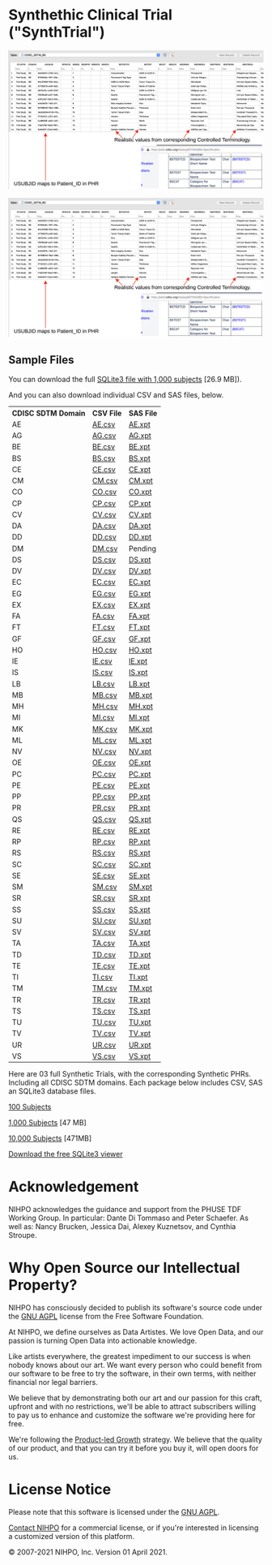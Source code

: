 # Synthethic Clinical Trial ("SynthTrial")



![BS Domain](CDISC_SDTM_BS.png)

![CO Domain](CDISC_SDTM_BS.png)

## Sample Files

You can download the full [SQLite3 file with 1,000 subjects](SDTM_1000/SDTM_1000.sqlite3.zip) [26.9 MB]).

And you can also download individual CSV and SAS files, below.

<table style="width:100%">
    <tr>
        <th>CDISC SDTM Domain</th>
        <th>CSV File</th>
        <th>SAS File</th>
    </tr>
    <tr>
        <td>AE</td>
        <td><a href="SDTM_1000/csv_files/AE.csv">AE.csv</a></td>
        <td><a href="SDTM_1000/xpt_files/AE.xpt">AE.xpt</a></td>
    </tr>
    <tr>
        <td>AG</td>
        <td><a href="SDTM_1000/csv_files/AG.csv">AG.csv</a></td>
        <td><a href="SDTM_1000/xpt_files/AG.xpt">AG.xpt</a></td>
    </tr>
    <tr>
        <td>BE</td>
        <td><a href="SDTM_1000/csv_files/BE.csv">BE.csv</a></td>
        <td><a href="SDTM_1000/xpt_files/BE.xpt">BE.xpt</a></td>
    </tr>
    <tr>
        <td>BS</td>
        <td><a href="SDTM_1000/csv_files/BS.csv">BS.csv</a></td>
        <td><a href="SDTM_1000/xpt_files/BS.xpt">BS.xpt</a></td>
    </tr>
    <tr>
        <td>CE</td>
        <td><a href="SDTM_1000/csv_files/CE.csv">CE.csv</a></td>
        <td><a href="SDTM_1000/xpt_files/CE.xpt">CE.xpt</a></td>
    </tr>
    <tr>
        <td>CM</td>
        <td><a href="SDTM_1000/csv_files/CM.csv">CM.csv</a></td>
        <td><a href="SDTM_1000/xpt_files/CM.xpt">CM.xpt</a></td>
    </tr>
    <tr>
        <td>CO</td>
        <td><a href="SDTM_1000/csv_files/CO.csv">CO.csv</a></td>
        <td><a href="SDTM_1000/xpt_files/CO.xpt">CO.xpt</a></td>
    </tr>
    <tr>
        <td>CP</td>
        <td><a href="SDTM_1000/csv_files/CP.csv">CP.csv</a></td>
        <td><a href="SDTM_1000/xpt_files/CP.xpt">CP.xpt</a></td>
    </tr>
    <tr>
        <td>CV</td>
        <td><a href="SDTM_1000/csv_files/CV.csv">CV.csv</a></td>
        <td><a href="SDTM_1000/xpt_files/CV.xpt">CV.xpt</a></td>
    </tr>
    <tr>
        <td>DA</td>
        <td><a href="SDTM_1000/csv_files/DA.csv">DA.csv</a></td>
        <td><a href="SDTM_1000/xpt_files/DA.xpt">DA.xpt</a></td>
    </tr>
    <tr>
        <td>DD</td>
        <td><a href="SDTM_1000/csv_files/DD.csv">DD.csv</a></td>
        <td><a href="SDTM_1000/xpt_files/DD.xpt">DD.xpt</a></td>
    </tr>
    <tr>
        <td>DM</td>
        <td><a href="SDTM_1000/csv_files/DM.csv">DM.csv</a></td>
        <td>Pending</a></td>
    </tr>
    <tr>
        <td>DS</td>
        <td><a href="SDTM_1000/csv_files/DS.csv">DS.csv</a></td>
        <td><a href="SDTM_1000/xpt_files/DS.xpt">DS.xpt</a></td>
    </tr>
    <tr>
        <td>DV</td>
        <td><a href="SDTM_1000/csv_files/DV.csv">DV.csv</a></td>
        <td><a href="SDTM_1000/xpt_files/DV.xpt">DV.xpt</a></td>
    </tr>
    <tr>
        <td>EC</td>
        <td><a href="SDTM_1000/csv_files/EC.csv">EC.csv</a></td>
        <td><a href="SDTM_1000/xpt_files/EC.xpt">EC.xpt</a></td>
    </tr>
    <tr>
        <td>EG</td>
        <td><a href="SDTM_1000/csv_files/EG.csv">EG.csv</a></td>
        <td><a href="SDTM_1000/xpt_files/EG.xpt">EG.xpt</a></td>
    </tr>
    <tr>
        <td>EX</td>
        <td><a href="SDTM_1000/csv_files/EX.csv">EX.csv</a></td>
        <td><a href="SDTM_1000/xpt_files/EX.xpt">EX.xpt</a></td>
    </tr>
    <tr>
        <td>FA</td>
        <td><a href="SDTM_1000/csv_files/FA.csv">FA.csv</a></td>
        <td><a href="SDTM_1000/xpt_files/FA.xpt">FA.xpt</a></td>
    </tr>
    <tr>
        <td>FT</td>
        <td><a href="SDTM_1000/csv_files/FT.csv">FT.csv</a></td>
        <td><a href="SDTM_1000/xpt_files/FT.xpt">FT.xpt</a></td>
    </tr>
    <tr>
        <td>GF</td>
        <td><a href="SDTM_1000/csv_files/GF.csv">GF.csv</a></td>
        <td><a href="SDTM_1000/xpt_files/GF.xpt">GF.xpt</a></td>
    </tr>
    <tr>
        <td>HO</td>
        <td><a href="SDTM_1000/csv_files/HO.csv">HO.csv</a></td>
        <td><a href="SDTM_1000/xpt_files/HO.xpt">HO.xpt</a></td>
    </tr>
    <tr>
        <td>IE</td>
        <td><a href="SDTM_1000/csv_files/IE.csv">IE.csv</a></td>
        <td><a href="SDTM_1000/xpt_files/IE.xpt">IE.xpt</a></td>
    </tr>
    <tr>
        <td>IS</td>
        <td><a href="SDTM_1000/csv_files/IS.csv">IS.csv</a></td>
        <td><a href="SDTM_1000/xpt_files/IS.xpt">IS.xpt</a></td>
    </tr>
    <tr>
        <td>LB</td>
        <td><a href="SDTM_1000/csv_files/LB.csv">LB.csv</a></td>
        <td><a href="SDTM_1000/xpt_files/LB.xpt">LB.xpt</a></td>
    </tr>
    <tr>
        <td>MB</td>
        <td><a href="SDTM_1000/csv_files/MB.csv">MB.csv</a></td>
        <td><a href="SDTM_1000/xpt_files/MB.xpt">MB.xpt</a></td>
    </tr>
    <tr>
        <td>MH</td>
        <td><a href="SDTM_1000/csv_files/MH.csv">MH.csv</a></td>
        <td><a href="SDTM_1000/xpt_files/MH.xpt">MH.xpt</a></td>
    </tr>
    <tr>
        <td>MI</td>
        <td><a href="SDTM_1000/csv_files/MI.csv">MI.csv</a></td>
        <td><a href="SDTM_1000/xpt_files/MI.xpt">MI.xpt</a></td>
    </tr>
    <tr>
        <td>MK</td>
        <td><a href="SDTM_1000/csv_files/MK.csv">MK.csv</a></td>
        <td><a href="SDTM_1000/xpt_files/MK.xpt">MK.xpt</a></td>
    </tr>
    <tr>
        <td>ML</td>
        <td><a href="SDTM_1000/csv_files/ML.csv">ML.csv</a></td>
        <td><a href="SDTM_1000/xpt_files/ML.xpt">ML.xpt</a></td>
    </tr>
    <tr>
        <td>NV</td>
        <td><a href="SDTM_1000/csv_files/NV.csv">NV.csv</a></td>
        <td><a href="SDTM_1000/xpt_files/NV.xpt">NV.xpt</a></td>
    </tr>
    <tr>
        <td>OE</td>
        <td><a href="SDTM_1000/csv_files/OE.csv">OE.csv</a></td>
        <td><a href="SDTM_1000/xpt_files/OE.xpt">OE.xpt</a></td>
    </tr>
    <tr>
        <td>PC</td>
        <td><a href="SDTM_1000/csv_files/PC.csv">PC.csv</a></td>
        <td><a href="SDTM_1000/xpt_files/PC.xpt">PC.xpt</a></td>
    </tr>
    <tr>
        <td>PE</td>
        <td><a href="SDTM_1000/csv_files/PE.csv">PE.csv</a></td>
        <td><a href="SDTM_1000/xpt_files/PE.xpt">PE.xpt</a></td>
    </tr>
    <tr>
        <td>PP</td>
        <td><a href="SDTM_1000/csv_files/PP.csv">PP.csv</a></td>
        <td><a href="SDTM_1000/xpt_files/PP.xpt">PP.xpt</a></td>
    </tr>
    <tr>
        <td>PR</td>
        <td><a href="SDTM_1000/csv_files/PR.csv">PR.csv</a></td>
        <td><a href="SDTM_1000/xpt_files/PR.xpt">PR.xpt</a></td>
    </tr>
    <tr>
        <td>QS</td>
        <td><a href="SDTM_1000/csv_files/QS.csv">QS.csv</a></td>
        <td><a href="SDTM_1000/xpt_files/QS.xpt">QS.xpt</a></td>
    </tr>
    <tr>
        <td>RE</td>
        <td><a href="SDTM_1000/csv_files/RE.csv">RE.csv</a></td>
        <td><a href="SDTM_1000/xpt_files/RE.xpt">RE.xpt</a></td>
    </tr>
    <tr>
        <td>RP</td>
        <td><a href="SDTM_1000/csv_files/RP.csv">RP.csv</a></td>
        <td><a href="SDTM_1000/xpt_files/RP.xpt">RP.xpt</a></td>
    </tr>
    <tr>
        <td>RS</td>
        <td><a href="SDTM_1000/csv_files/RS.csv">RS.csv</a></td>
        <td><a href="SDTM_1000/xpt_files/RS.xpt">RS.xpt</a></td>
    </tr>
    <tr>
        <td>SC</td>
        <td><a href="SDTM_1000/csv_files/SC.csv">SC.csv</a></td>
        <td><a href="SDTM_1000/xpt_files/SC.xpt">SC.xpt</a></td>
    </tr>
    <tr>
        <td>SE</td>
        <td><a href="SDTM_1000/csv_files/SE.csv">SE.csv</a></td>
        <td><a href="SDTM_1000/xpt_files/SE.xpt">SE.xpt</a></td>
    </tr>
    <tr>
        <td>SM</td>
        <td><a href="SDTM_1000/csv_files/SM.csv">SM.csv</a></td>
        <td><a href="SDTM_1000/xpt_files/SM.xpt">SM.xpt</a></td>
    </tr>
    <tr>
        <td>SR</td>
        <td><a href="SDTM_1000/csv_files/SR.csv">SR.csv</a></td>
        <td><a href="SDTM_1000/xpt_files/SR.xpt">SR.xpt</a></td>
    </tr>
    <tr>
        <td>SS</td>
        <td><a href="SDTM_1000/csv_files/SS.csv">SS.csv</a></td>
        <td><a href="SDTM_1000/xpt_files/SS.xpt">SS.xpt</a></td>
    </tr>
    <tr>
        <td>SU</td>
        <td><a href="SDTM_1000/csv_files/SU.csv">SU.csv</a></td>
        <td><a href="SDTM_1000/xpt_files/SU.xpt">SU.xpt</a></td>
    </tr>
    <tr>
        <td>SV</td>
        <td><a href="SDTM_1000/csv_files/SV.csv">SV.csv</a></td>
        <td><a href="SDTM_1000/xpt_files/SV.xpt">SV.xpt</a></td>
    </tr>
    <tr>
        <td>TA</td>
        <td><a href="SDTM_1000/csv_files/TA.csv">TA.csv</a></td>
        <td><a href="SDTM_1000/xpt_files/TA.xpt">TA.xpt</a></td>
    </tr>
    <tr>
        <td>TD</td>
        <td><a href="SDTM_1000/csv_files/TD.csv">TD.csv</a></td>
        <td><a href="SDTM_1000/xpt_files/TD.xpt">TD.xpt</a></td>
    </tr>
    <tr>
        <td>TE</td>
        <td><a href="SDTM_1000/csv_files/TE.csv">TE.csv</a></td>
        <td><a href="SDTM_1000/xpt_files/TE.xpt">TE.xpt</a></td>
    </tr>
    <tr>
        <td>TI</td>
        <td><a href="SDTM_1000/csv_files/TI.csv">TI.csv</a></td>
        <td><a href="SDTM_1000/xpt_files/TI.xpt">TI.xpt</a></td>
    </tr>
    <tr>
        <td>TM</td>
        <td><a href="SDTM_1000/csv_files/TM.csv">TM.csv</a></td>
        <td><a href="SDTM_1000/xpt_files/TM.xpt">TM.xpt</a></td>
    </tr>
    <tr>
        <td>TR</td>
        <td><a href="SDTM_1000/csv_files/TR.csv">TR.csv</a></td>
        <td><a href="SDTM_1000/xpt_files/TR.xpt">TR.xpt</a></td>
    </tr>
    <tr>
        <td>TS</td>
        <td><a href="SDTM_1000/csv_files/TS.csv">TS.csv</a></td>
        <td><a href="SDTM_1000/xpt_files/TS.xpt">TS.xpt</a></td>
    </tr>
    <tr>
        <td>TU</td>
        <td><a href="SDTM_1000/csv_files/TU.csv">TU.csv</a></td>
        <td><a href="SDTM_1000/xpt_files/TU.xpt">TU.xpt</a></td>
    </tr>
    <tr>
        <td>TV</td>
        <td><a href="SDTM_1000/csv_files/TV.csv">TV.csv</a></td>
        <td><a href="SDTM_1000/xpt_files/TV.xpt">TV.xpt</a></td>
    </tr>
    <tr>
        <td>UR</td>
        <td><a href="SDTM_1000/csv_files/UR.csv">UR.csv</a></td>
        <td><a href="SDTM_1000/xpt_files/UR.xpt">UR.xpt</a></td>
    </tr>
    <tr>
        <td>VS</td>
        <td><a href="SDTM_1000/csv_files/VS.csv">VS.csv</a></td>
        <td><a href="SDTM_1000/xpt_files/VS.xpt">VS.xpt</a></td>
    </tr>
</table> 


Here are 03 full Synthetic Trials, with the corresponding Synthetic PHRs. Including all CDISC SDTM domains. 
Each package below includes CSV, SAS an SQLite3 database files.

[100 Subjects](http://nihpo.com/SDTM_100.zip)

[1,000 Subjects](http://nihpo.com/SDTM_1000.zip) [47 MB]

[10,000 Subjects](http://nihpo.com/SDTM_10000.zip) [471MB]

[Download the free SQLite3 viewer](https://sqlitebrowser.org/)

# Acknowledgement

NIHPO acknowledges the guidance and support from the PHUSE TDF Working Group. In particular: Dante Di Tommaso and Peter Schaefer. As well as: Nancy Brucken, Jessica Dai, Alexey Kuznetsov, and Cynthia Stroupe.


# Why Open Source our Intellectual Property?

NIHPO has consciously decided to publish its software's source code under the [GNU AGPL](https://www.gnu.org/licenses/why-affero-gpl.html) license from the Free Software Foundation.

At NIHPO, we define ourselves as Data Artistes. We love Open Data, and our passion is turning Open Data into actionable knowledge.

Like artists everywhere, the greatest impediment to our success is when nobody knows about our art. We want every person who could benefit from our software to be free to try the software, in their own terms, with neither financial nor legal barriers.

We believe that by demonstrating both our art and our passion for this craft, upfront and with no restrictions, we'll be able to attract subscribers willing to pay us to enhance and customize the software we're providing here for free.

We're following the [Product-led Growth](https://www.productled.org/foundations/what-is-product-led-growth) strategy. We believe that the quality of our product, and that you can try it before you buy it, will open doors for us.


# License Notice
Please note that this software is licensed under the [GNU AGPL](https://www.gnu.org/licenses/why-affero-gpl.html).

[Contact NIHPO](mailto:Jose.Lacal@NIHPO.com?subject=GitHub%20inquiry.) for a commercial license, or if you're interested in licensing a customized version of this platform.

:copyright: 2007-2021 NIHPO, Inc.     Version 01 April 2021.